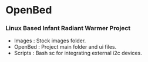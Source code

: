 # OpenBed
### Linux Based Infant Radiant Warmer Project

- Images  : Stock images folder.
- OpenBed : Project main folder and ui files.
- Scripts : Bash sc for integrating external i2c devices.